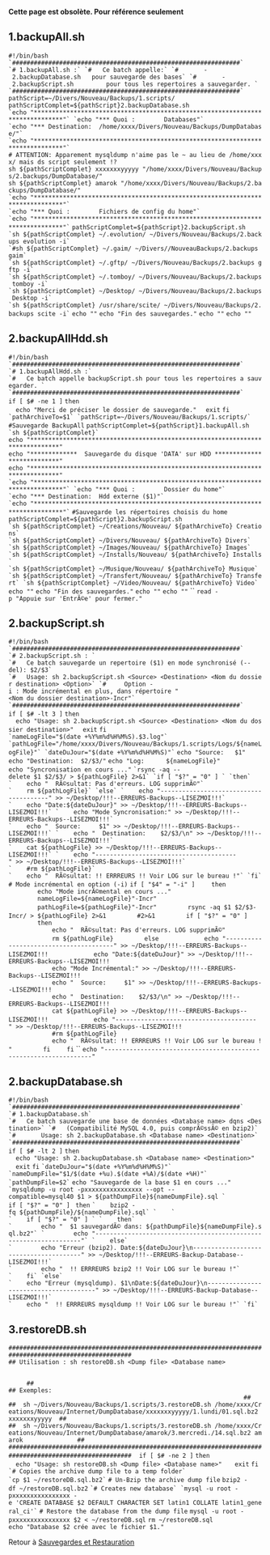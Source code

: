 **Cette page est obsolète. Pour référence seulement**

## 1.backupAll.sh

`#!/bin/bash`
``
`###############################################################`
`# 1.backupAll.sh :`
`#   Ce batch appelle:`
`#       - 2.backupDatabase.sh   pour sauvegarde des bases`
`#       - 2.backupScript.sh         pour tous les repertoires a sauvegarder. `
`###############################################################`
``
`pathScript=~/Divers/Nouveau/Backups/1.scripts/`
`pathScriptComplet=${pathScript}2.backupDatabase.sh`
``
`echo "******************************************************************************"`
`echo "*** Quoi :        Databases"`
`echo "*** Destination:  /home/xxxx/Divers/Nouveau/Backups/DumpDatabase/"`
`echo "******************************************************************************"`
``
`# ATTENTION: Apparement mysqldump n'aime pas le ~ au lieu de /home/xxxx/ mais ds script seulement !?`
`sh ${pathScriptComplet} xxxxxxxyyyyy "/home/xxxx/Divers/Nouveau/Backups/2.backups/DumpDatabase/"`
`sh ${pathScriptComplet} amarok "/home/xxxx/Divers/Nouveau/Backups/2.backups/DumpDatabase/"`
``
`echo "******************************************************************************"`
`echo "*** Quoi :        Fichiers de config du home"`
`echo "******************************************************************************"`
``
`pathScriptComplet=${pathScript}2.backupScript.sh`
``
`sh ${pathScriptComplet} ~/.evolution/ ~/Divers/Nouveau/Backups/2.backups evolution -i`
`#sh ${pathScriptComplet} ~/.gaim/ ~/Divers//NouveauBackups/2.backups gaim`
`sh ${pathScriptComplet} ~/.gftp/ ~/Divers/Nouveau/Backups/2.backups gftp -i`
`sh ${pathScriptComplet} ~/.tomboy/ ~/Divers/Nouveau/Backups/2.backups tomboy -i`
`sh ${pathScriptComplet} ~/Desktop/ ~/Divers/Nouveau/Backups/2.backups Desktop -i`
`sh ${pathScriptComplet} /usr/share/scite/ ~/Divers/Nouveau/Backups/2.backups scite -i`
``
`echo ""`
`echo "Fin des sauvegardes."`
`echo ""`
`echo ""`

## 2.backupAllHdd.sh

`#!/bin/bash`
``
`###############################################################`
`# 1.backupAllHdd.sh :`
`#   Ce batch appelle backupScript.sh pour tous les repertoires a sauvegarder. `
`###############################################################`
``
`if [ $# -ne 1 ]`
`then`
`  echo "Merci de préciser le dossier de sauvegarde."`
`  exit`
`fi`
``
`pathArchiveTo=$1`
`pathScript=~/Divers/Nouveau/Backups/1.scripts/`
``
`#Sauvegarde BackupAll`
`pathScriptComplet=${pathScript}1.backupAll.sh`
``
`sh ${pathScriptComplet}`
``
`echo "******************************************************************************"`
`echo "*************  Sauvegarde du disque 'DATA' sur HDD ***************************"`
`echo "******************************************************************************"`
``
`echo "******************************************************************************"`
`echo "*** Quoi :        Dossier du home"`
`echo "*** Destination:  Hdd externe ($1)"`
`echo "******************************************************************************"`
``
`#Sauvegarde les répertoires choisis du home`
`pathScriptComplet=${pathScript}2.backupScript.sh`
``
`sh ${pathScriptComplet} ~/Creations/Nouveau/ ${pathArchiveTo} Creations`
`sh ${pathScriptComplet} ~/Divers/Nouveau/ ${pathArchiveTo} Divers`
`sh ${pathScriptComplet} ~/Images/Nouveau/ ${pathArchiveTo} Images`
`sh ${pathScriptComplet} ~/Installs/Nouveau/ ${pathArchiveTo} Installs`
`sh ${pathScriptComplet} ~/Musique/Nouveau/ ${pathArchiveTo} Musique`
`sh ${pathScriptComplet} ~/Transfert/Nouveau/ ${pathArchiveTo} Transfert`
`sh ${pathScriptComplet} ~/Video/Nouveau/ ${pathArchiveTo} Video`
``
`echo ""`
`echo "Fin des sauvegardes."`
`echo ""`
`echo ""`
``
`read -p "Appuie sur 'EntrÃ©e' pour fermer."`

## 2.backupScript.sh

`#!/bin/bash`
``
`###############################################################`
`# 2.backupScript.sh : `
`#   Ce batch sauvegarde un repertoire ($1) en mode synchronisé (--del): $2/$3`
`#   Usage: sh 2.backupScript.sh <Source> <Destination> <Nom du dossier destination> <Option>`
`#     Option -i : Mode incrémental en plus, dans répertoire "<Nom du dossier destination>-Incr"`
`###############################################################`
``
`if [ $# -lt 3 ]`
`then`
`  echo "Usage: sh 2.backupScript.sh <Source> <Destination> <Nom du dossier destination>"`
`  exit`
`fi`
``
`nameLogFile="$(date +%Y%m%d%H%M%S).$3.log"`
`pathLogFile="/home/xxxx/Divers/Nouveau/Backups/1.scripts/Logs/${nameLogFile}"`
`dateDuJour="$(date +%Y%m%d%H%M%S)"`
``
`echo "Source:   $1"`
`echo "Destination:  $2/$3/"`
`echo "Log:      ${nameLogFile}"`
`echo "Syncronisation en cours ..."`
``
`rsync -aq --delete $1 $2/$3/ > ${pathLogFile} 2>&1`
`if [ "$?" = "0" ] `
`then`
`    echo "  RÃ©sultat: Pas d'erreurs. LOG supprimÃ©"`
`    rm ${pathLogFile}`
`else`
`    echo "---------------------------------------" >> ~/Desktop/!!!--ERREURS-Backups--LISEZMOI!!!`
`    echo "Date:${dateDuJour}" >> ~/Desktop/!!!--ERREURS-Backups--LISEZMOI!!!`
`    echo "Mode Syncronisation:" >> ~/Desktop/!!!--ERREURS-Backups--LISEZMOI!!!`
`    echo "  Source:     $1" >> ~/Desktop/!!!--ERREURS-Backups--LISEZMOI!!!`
`    echo "  Destination:    $2/$3/\n" >> ~/Desktop/!!!--ERREURS-Backups--LISEZMOI!!!`
`    cat ${pathLogFile} >> ~/Desktop/!!!--ERREURS-Backups--LISEZMOI!!!`
`    echo "---------------------------------------" >> ~/Desktop/!!!--ERREURS-Backups--LISEZMOI!!!`
`    #rm ${pathLogFile}`
`    echo "  RÃ©sultat: !! ERRREURS !! Voir LOG sur le bureau !"`
`fi`
``
`# Mode incrémental en option (-i)`
`if [ "$4" = "-i" ]`
`    then`
`        echo "Mode incrÃ©mental en cours ..."`
`        nameLogFile=${nameLogFile}"-Incr"`
`        pathLogFile=${pathLogFile}"-Incr"`
`        rsync -aq $1 $2/$3-Incr/ > ${pathLogFile} 2>&1`
`        #2>&1`
`        if [ "$?" = "0" ] `
`        then`
`            echo "  RÃ©sultat: Pas d'erreurs. LOG supprimÃ©"`
`            rm ${pathLogFile}`
`        else`
`            echo "---------------------------------------" >> ~/Desktop/!!!--ERREURS-Backups--LISEZMOI!!!`
`            echo "Date:${dateDuJour}" >> ~/Desktop/!!!--ERREURS-Backups--LISEZMOI!!!`
`            echo "Mode Incrémental:" >> ~/Desktop/!!!--ERREURS-Backups--LISEZMOI!!!`
`            echo "  Source:     $1" >> ~/Desktop/!!!--ERREURS-Backups--LISEZMOI!!!`
`            echo "  Destination:    $2/$3/\n" >> ~/Desktop/!!!--ERREURS-Backups--LISEZMOI!!!`
`            cat ${pathLogFile} >> ~/Desktop/!!!--ERREURS-Backups--LISEZMOI!!!`
`            echo "---------------------------------------" >> ~/Desktop/!!!--ERREURS-Backups--LISEZMOI!!!`
`            #rm ${pathLogFile}`
`            echo "  RÃ©sultat: !! ERRREURS !! Voir LOG sur le bureau !"`
`        fi`
`    fi`
``
`echo "------------------------------------------------------------------"`

## 2.backupDatabase.sh

`#!/bin/bash`
``
`###############################################################`
`# 1.backupDatabase.sh`
`#   Ce batch sauvegarde une base de données <Database name> dqns <Destination>`
`#   (Compatibilité MySQL 4.0, puis comprÃ©ssÃ© en bzip2)`
`#       Usage: sh 2.backupDatabase.sh <Database name> <Destination>`
`###############################################################`
``
`if [ $# -lt 2 ]`
`then`
`  echo "Usage: sh 2.backupDatabase.sh <Database name> <Destination>"`
`  exit`
`fi`
``
`dateDuJour="$(date +%Y%m%d%H%M%S)"`
`nameDumpFile="$1/$(date +%u).$(date +%A)/$(date +%H)"`
`pathDumpFile=$2`
``
`echo "Sauvegarde de la base $1 en cours ..."`
``
`mysqldump -u root -pxxxxxxxxxxxxxxxx --opt --compatible=mysql40 $1 > ${pathDumpFile}${nameDumpFile}.sql `
``
`if [ "$?" = "0" ] `
`then`
``
`    bzip2 -fq ${pathDumpFile}/${nameDumpFile}.sql`
`    `
`    if [ "$?" = "0" ] `
`    then`
`        echo "  $1 sauvegardÃ© dans: ${pathDumpFile}${nameDumpFile}.sql.bz2"`
`        echo "------------------------------------------------------------------"`
`    else`
`        echo "Erreur (bzip2). Date:${dateDuJour}\n---------------------------------------" >> ~/Desktop/!!!--ERREURS-Backup-Database--LISEZMOI!!!`
`        echo "  !! ERRREURS bzip2 !! Voir LOG sur le bureau !"`
`    fi`
`else`
`    echo "Erreur (mysqldump). $1\nDate:${dateDuJour}\n---------------------------------------" >> ~/Desktop/!!!--ERREURS-Backup-Database--LISEZMOI!!!`
`    echo "  !! ERRREURS mysqldump !! Voir LOG sur le bureau !"`
`fi`
``

## 3.restoreDB.sh

`########################################################################################################`
`## Utilisation : sh restoreDB.sh <Dump file> <Database name>                                                                                                                                                           ##`
`## Exemples:                                                                                                                           ##`
`##  sh ~/Divers/Nouveau/Backups/1.scripts/3.restoreDB.sh /home/xxxx/Creations/Nouveau/Internet/DumpDatabase/xxxxxxxyyyyy/1.lundi/01.sql.bz2 xxxxxxxyyyyy  ##`
`##  sh ~/Divers/Nouveau/Backups/1.scripts/3.restoreDB.sh /home/xxxx/Creations/Nouveau/Internet/DumpDatabase/amarok/3.mercredi./14.sql.bz2 amarok               ##`
`########################################################################################################`
``
``
`if [ $# -ne 2 ]`
`then`
`  echo "Usage: sh restoreDB.sh <Dump file> <Database name>" `
`  exit`
`fi`
``
`# Copies the archive dump file to a temp folder`
`cp $1 ~/restoreDB.sql.bz2`
``
`# Un-Bzip the archive dump file`
`bzip2 -df ~/restoreDB.sql.bz2`
``
`# Creates new database`
`mysql -u root -pxxxxxxxxxxxxxxxx -e 'CREATE DATABASE $2 DEFAULT CHARACTER SET latin1 COLLATE latin1_general_ci'`
``
`# Restore the database from the dump file`
`mysql -u root -pxxxxxxxxxxxxxxxx $2 < ~/restoreDB.sql`
`rm ~/restoreDB.sql`
`echo "Database $2 crée avec le fichier $1."`

Retour à [Sauvegardes et
Restauration](Sauvegardes_et_Restauration "wikilink")